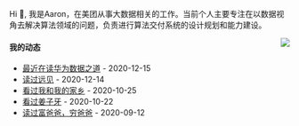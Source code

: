 Hi 👋, 我是Aaron，在美团从事大数据相关的工作。当前个人主要专注在以数据视角去解决算法领域的问题，负责进行算法交付系统的设计规划和能力建设。

<p >

<img align="right" src="https://github-readme-stats.vercel.app/api?username=aaronshan&show_icons=true&icon_color=805AD5&text_color=718096&bg_color=ffffff&hide_title=true" />

<p align="left">
     
#### 我的动态

<!-- douban starts -->
* <a href='https://book.douban.com/subject/35228141/' target='_blank'>最近在读华为数据之道</a> - 2020-12-15
* <a href='https://book.douban.com/subject/27609489/' target='_blank'>读过远见</a> - 2020-12-14
* <a href='http://movie.douban.com/subject/35051512/' target='_blank'>看过我和我的家乡</a> - 2020-10-25
* <a href='http://movie.douban.com/subject/25907124/' target='_blank'>看过姜子牙</a> - 2020-10-22
* <a href='https://book.douban.com/subject/1033778/' target='_blank'>读过富爸爸，穷爸爸</a> - 2020-09-12
<!-- douban ends -->

<!-- recent_releases starts -->

<!-- recent_releases ends -->
</p>

</p>

